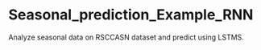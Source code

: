 # Seasonal_prediction_Example_RNN
Analyze seasonal data on RSCCASN dataset and predict using LSTMS.
